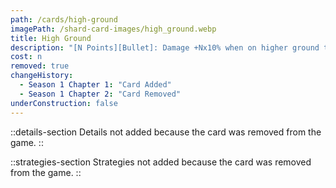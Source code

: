 ```yaml
---
path: /cards/high-ground
imagePath: /shard-card-images/high_ground.webp
title: High Ground
description: "[N Points][Bullet]: Damage +Nx10% when on higher ground than your enemy."
cost: n
removed: true
changeHistory:
  - Season 1 Chapter 1: "Card Added"
  - Season 1 Chapter 2: "Card Removed"
underConstruction: false
---
```


::details-section
Details not added because the card was removed from the game.
::

::strategies-section
Strategies not added because the card was removed from the game.
::
